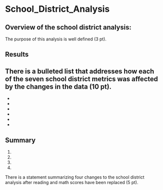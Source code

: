 # School_District_Analysis

## Overview of the school district analysis:

The purpose of this analysis is well defined (3 pt).

## Results

There is a bulleted list that addresses how each of the seven school district metrics was affected by the changes in the data (10 pt).
-
-
-
-
-
-
-


## Summary
1.
2.
3.
4.

There is a statement summarizing four changes to the school district analysis after reading and math scores have been replaced (5 pt).

